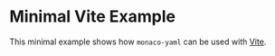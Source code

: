 # Minimal Vite Example

This minimal example shows how `monaco-yaml` can be used with [Vite](https://vitejs.dev).
